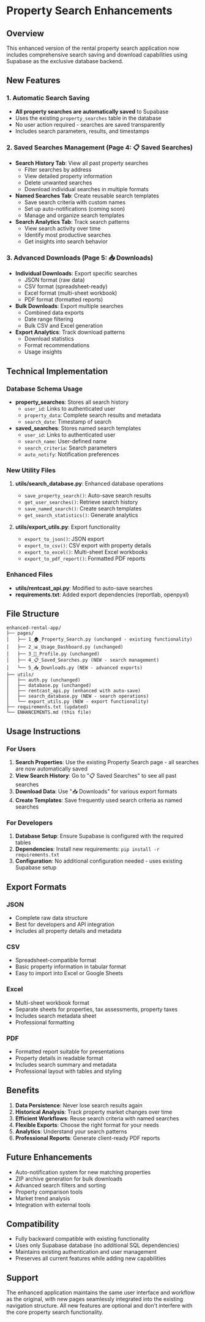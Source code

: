 # Property Search Enhancements

## Overview

This enhanced version of the rental property search application now includes comprehensive search saving and download capabilities using Supabase as the exclusive database backend.

## New Features

### 1. Automatic Search Saving
- **All property searches are automatically saved** to Supabase
- Uses the existing `property_searches` table in the database
- No user action required - searches are saved transparently
- Includes search parameters, results, and timestamps

### 2. Saved Searches Management (Page 4: 📋 Saved Searches)
- **Search History Tab**: View all past property searches
  - Filter searches by address
  - View detailed property information
  - Delete unwanted searches
  - Download individual searches in multiple formats
- **Named Searches Tab**: Create reusable search templates
  - Save search criteria with custom names
  - Set up auto-notifications (coming soon)
  - Manage and organize search templates
- **Search Analytics Tab**: Track search patterns
  - View search activity over time
  - Identify most productive searches
  - Get insights into search behavior

### 3. Advanced Downloads (Page 5: 📥 Downloads)
- **Individual Downloads**: Export specific searches
  - JSON format (raw data)
  - CSV format (spreadsheet-ready)
  - Excel format (multi-sheet workbook)
  - PDF format (formatted reports)
- **Bulk Downloads**: Export multiple searches
  - Combined data exports
  - Date range filtering
  - Bulk CSV and Excel generation
- **Export Analytics**: Track download patterns
  - Download statistics
  - Format recommendations
  - Usage insights

## Technical Implementation

### Database Schema Usage
- **property_searches**: Stores all search history
  - `user_id`: Links to authenticated user
  - `property_data`: Complete search results and metadata
  - `search_date`: Timestamp of search
- **saved_searches**: Stores named search templates
  - `user_id`: Links to authenticated user
  - `search_name`: User-defined name
  - `search_criteria`: Search parameters
  - `auto_notify`: Notification preferences

### New Utility Files
1. **utils/search_database.py**: Enhanced database operations
   - `save_property_search()`: Auto-save search results
   - `get_user_searches()`: Retrieve search history
   - `save_named_search()`: Create search templates
   - `get_search_statistics()`: Generate analytics

2. **utils/export_utils.py**: Export functionality
   - `export_to_json()`: JSON export
   - `export_to_csv()`: CSV export with property details
   - `export_to_excel()`: Multi-sheet Excel workbooks
   - `export_to_pdf_report()`: Formatted PDF reports

### Enhanced Files
- **utils/rentcast_api.py**: Modified to auto-save searches
- **requirements.txt**: Added export dependencies (reportlab, openpyxl)

## File Structure

```
enhanced-rental-app/
├── pages/
│   ├── 1_🏠_Property_Search.py (unchanged - existing functionality)
│   ├── 2_📊_Usage_Dashboard.py (unchanged)
│   ├── 3_👤_Profile.py (unchanged)
│   ├── 4_📋_Saved_Searches.py (NEW - search management)
│   └── 5_📥_Downloads.py (NEW - advanced exports)
├── utils/
│   ├── auth.py (unchanged)
│   ├── database.py (unchanged)
│   ├── rentcast_api.py (enhanced with auto-save)
│   ├── search_database.py (NEW - search operations)
│   └── export_utils.py (NEW - export functionality)
├── requirements.txt (updated)
└── ENHANCEMENTS.md (this file)
```

## Usage Instructions

### For Users
1. **Search Properties**: Use the existing Property Search page - all searches are now automatically saved
2. **View Search History**: Go to "📋 Saved Searches" to see all past searches
3. **Download Data**: Use "📥 Downloads" for various export formats
4. **Create Templates**: Save frequently used search criteria as named searches

### For Developers
1. **Database Setup**: Ensure Supabase is configured with the required tables
2. **Dependencies**: Install new requirements: `pip install -r requirements.txt`
3. **Configuration**: No additional configuration needed - uses existing Supabase setup

## Export Formats

### JSON
- Complete raw data structure
- Best for developers and API integration
- Includes all property details and metadata

### CSV
- Spreadsheet-compatible format
- Basic property information in tabular format
- Easy to import into Excel or Google Sheets

### Excel
- Multi-sheet workbook format
- Separate sheets for properties, tax assessments, property taxes
- Includes search metadata sheet
- Professional formatting

### PDF
- Formatted report suitable for presentations
- Property details in readable format
- Includes search summary and metadata
- Professional layout with tables and styling

## Benefits

1. **Data Persistence**: Never lose search results again
2. **Historical Analysis**: Track property market changes over time
3. **Efficient Workflows**: Reuse search criteria with named searches
4. **Flexible Exports**: Choose the right format for your needs
5. **Analytics**: Understand your search patterns
6. **Professional Reports**: Generate client-ready PDF reports

## Future Enhancements

- Auto-notification system for new matching properties
- ZIP archive generation for bulk downloads
- Advanced search filters and sorting
- Property comparison tools
- Market trend analysis
- Integration with external tools

## Compatibility

- Fully backward compatible with existing functionality
- Uses only Supabase database (no additional SQL dependencies)
- Maintains existing authentication and user management
- Preserves all current features while adding new capabilities

## Support

The enhanced application maintains the same user interface and workflow as the original, with new pages seamlessly integrated into the existing navigation structure. All new features are optional and don't interfere with the core property search functionality.

